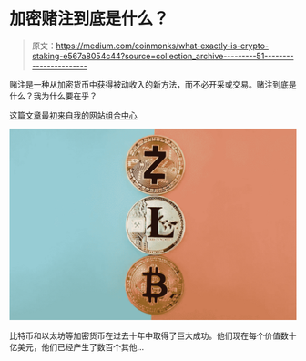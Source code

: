 # 加密赌注到底是什么？

> 原文：<https://medium.com/coinmonks/what-exactly-is-crypto-staking-e567a8054c44?source=collection_archive---------51----------------------->

赌注是一种从加密货币中获得被动收入的新方法，而不必开采或交易。赌注到底是什么？我为什么要在乎？

[这篇文章最初来自我的网站组合中心](http://www.portfolio-hub.co.uk)

![](img/f81ff94f778da6a7923f18faa97eca68.png)

比特币和以太坊等加密货币在过去十年中取得了巨大成功。他们现在每个价值数十亿美元，他们已经产生了数百个其他…